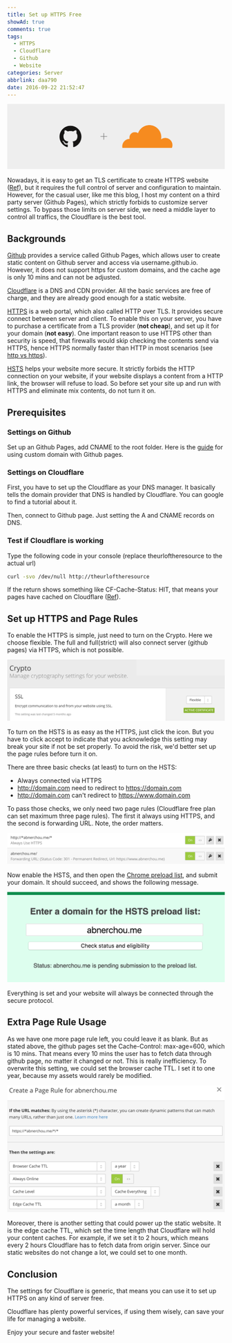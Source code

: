 ```yaml
---
title: Set up HTTPS Free
showAd: true
comments: true
tags:
  - HTTPS
  - Cloudflare
  - Github
  - Website
categories: Server
abbrlink: daa790
date: 2016-09-22 21:52:47
---
```


![](\img\https_5.png)

Nowadays, it is easy to get an TLS certificate to create HTTPS website ([Ref](https://letsencrypt.org/)), but it requires the full control of server and configuration to maintain. However, for the casual user, like me this blog, I host my content on a third party server (Github Pages), which strictly forbids to customize server settings. To bypass those limits on server side, we need a middle layer to control all traffics, the Cloudflare is the best tool.

<!-- More -->

## Backgrounds

[Github](https://github.com/) provides a service called Github Pages, which allows user to create static content on Github server and access via username.github.io. However, it does not support https for custom domains, and the cache age is only 10 mins and can not be adjusted.

[Cloudflare](https://www.cloudflare.com/) is a DNS and CDN provider. All the basic services are free of charge, and they are already good enough for a static website.

[HTTPS](https://en.wikipedia.org/wiki/HTTPS) is a web portal, which also called HTTP over TLS. It provides secure connect between server and client. To enable this on your server, you have to purchase a certificate from a TLS provider (**not cheap**), and set up it for your domain (**not easy**). One important reason to use HTTPS other than security is speed, that firewalls would skip checking the contents send via HTTPS, hence HTTPS normally faster than HTTP in most scenarios (see [http vs https](https://www.httpvshttps.com/)).

[HSTS](https://en.wikipedia.org/wiki/HTTP_Strict_Transport_Security) helps your website more secure. It strictly forbids the HTTP connection on your website, if your website displays a content from a HTTP link, the browser will refuse to load. So before set your site up and run with HTTPS and eliminate mix contents, do not turn it on.

## Prerequisites

### Settings on Github

Set up an Github Pages, add CNAME to the root folder. Here is the [guide](https://help.github.com/articles/using-a-custom-domain-with-github-pages/) for using custom domain with Github pages.

### Settings on Cloudflare

First, you have to set up the Cloudflare as your DNS manager. It basically tells the domain provider that DNS is handled by Cloudflare. You can google to find a tutorial about it.

Then, connect to Github page. Just setting the A and CNAME records on DNS.

### Test if Cloudflare is working

Type the following code in your console (replace theurloftheresource to the actual url)

``` bash
curl -svo /dev/null http://theurloftheresource
```

If the return shows something like CF-Cache-Status: HIT, that means your pages have cached on Cloudflare ([Ref](https://support.cloudflare.com/hc/en-us/articles/200169556-How-can-I-tell-if-CloudFlare-is-caching-my-site-or-a-specific-file-)).

## Set up HTTPS and Page Rules

To enable the HTTPS is simple, just need to turn on the Crypto. Here we choose flexible. The full and full(strict) will also connect server (github pages) via HTTPS, which is not possible.

![](/img/https_1.png)

To turn on the HSTS is as easy as the HTTPS, just click the icon. But you have to click accept to indicate that you acknowledge this setting may break your site if not be set properly. To avoid the risk, we'd better set up the page rules before turn it on.

There are three basic checks (at least) to turn on the HSTS:

- Always connected via HTTPS
- <http://domain.com> need to redirect to <https://domain.com>
- <http://domain.com> can't redirect to <https://www.domain.com>

To pass those checks, we only need two page rules (Cloudflare free plan can set maximum three page rules). The first it always using HTTPS, and the second is forwarding URL. Note, the order matters.

![](/img/https_2.png)

Now enable the HSTS, and then open the [Chrome preload list](https://hstspreload.appspot.com/), and submit your domain. It should succeed, and shows the following message.

![](/img/https_3.png)

Everything is set and your website will always be connected through the secure protocol.

## Extra Page Rule Usage

As we have one more page rule left, you could leave it as blank. But as stated above, the github pages set the Cache-Control: max-age=600, which is 10 mins. That means every 10 mins the user has to fetch data through github page, no matter it changed or not. This is really inefficiency. To overwrite this setting, we could set the browser cache TTL. I set it to one year, because my assets would rarely be modified.

![](/img/https_4.png)

Moreover, there is another setting that could power up the static website. It is the edge cache TTL, which set the time length that Cloudflare will hold your content caches. For example, if we set it to 2 hours, which means every 2 hours Cloudflare has to fetch data from origin server. Since our static websites do not change a lot, we could set to one month.

## Conclusion

The settings for Cloudflare is generic, that means you can use it to set up HTTPS on any kind of server free.

Cloudflare has plenty powerful services, if using them wisely, can save your life for managing a website.

Enjoy your secure and faster website!
